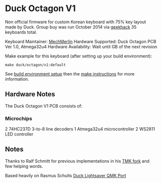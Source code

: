 # Duck Octagon V1

Non official firmware for custom Korean keyboard with 75% key layout made by Duck.
Group buy was run October 2014 via [geekhack](https://geekhack.org/index.php?topic=65036.0) 35 keyboards total.

Keyboard Maintainer: [MechMerlin](https://github.com/mechmerlin)
Hardware Supported: Duck Octagon PCB Ver 1.0, Atmega32u4
Hardware Availability: Wait until GB of the next revision

Make example for this keyboard (after setting up your build environment):

    make duck/octagon/v1:default

See [build environment setup](https://docs.qmk.fm/build_environment_setup.html) then the [make instructions](https://docs.qmk.fm/make_instructions.html) for more information.

## Hardware Notes

The Duck Octagon V1 PCB consists of:

### Microchips
2 74HC237D 3-to-8 line decoders
1 Atmega32u4 microcontroller
2 WS2811 LED controller

## Notes
Thanks to Ralf Schmitt for previous implementations in his [TMK fork](https://github.com/xauser/tmk_keyboard/tree/xauser/) and few helping words.

Based heavily on Rasmus Schults [Duck Lightsaver QMK Port](https://github.com/qmk/qmk_firmware/tree/master/keyboards/lightsaver)
